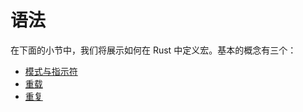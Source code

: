 # 语法

在下面的小节中，我们将展示如何在 Rust 中定义宏。基本的概念有三个：

- [模式与指示符][designators]
- [重载][overloading]
- [重复][repetition]

[designators]: macros/designators.html
[overloading]: macros/overload.html
[repetition]: macros/repeat.html
